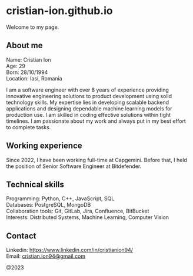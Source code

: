 # cristian-ion.github.io

Welcome to my page.

## About me
Name: Cristian Ion
\
Age: 29
\
Born: 28/10/1994
\
Location: Iasi, Romania

I am a software engineer with over 8 years of experience providing innovative engineering solutions to product development using solid technology skills. My expertise lies in developing scalable backend applications and designing dependable machine learning models for production use. I am skilled in coding effective solutions within tight timelines. I am passionate about my work and always put in my best effort to complete tasks.

## Working experience
Since 2022, I have been working full-time at Capgemini. Before that, I held the position of Senior Software Engineer at Bitdefender.

## Technical skills
Programming: Python, C++, JavaScript, SQL\
Databases: PostgreSQL, MongoDB\
Collaboration tools: Git, GitLab, Jira, Confluence, BitBucket\
Interests: Distributed Systems, Machine Learning, Computer Vision

## Contact
Linkedin: https://www.linkedin.com/in/cristianion94/
\
Email: cristian.ion94@gmail.com

@2023
